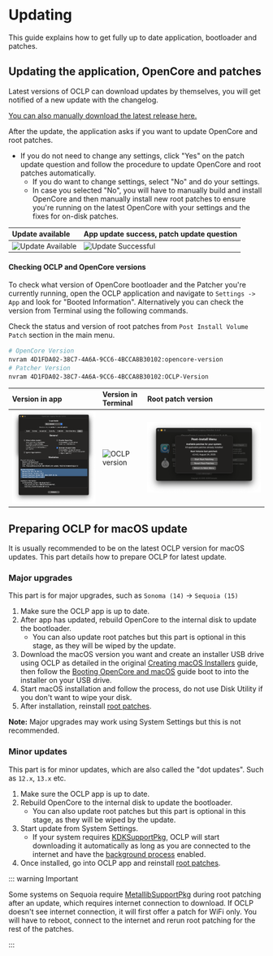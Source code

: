 # Updating

This guide explains how to get fully up to date application, bootloader and patches.

## Updating the application, OpenCore and patches

Latest versions of OCLP can download updates by themselves, you will get notified of a new update with the changelog.

[You can also manually download the latest release here.](https://github.com/dortania/OpenCore-Legacy-Patcher/releases)

After the update, the application asks if you want to update OpenCore and root patches. 

* If you do not need to change any settings, click "Yes" on the patch update question and follow the procedure to update OpenCore and root patches automatically.
   * If you do want to change settings, select "No" and do your settings.
   * In case you selected "No", you will have to manually build and install OpenCore and then manually install new root patches to ensure you're running on the latest OpenCore with your settings and the fixes for on-disk patches. 


| Update available | App update success, patch update question |
| :--- | :--- |
| <img src="./images/OCLP_Update_Available.png" alt="Update Available" width="500" /> | <img src="./images/OCLP_Update_Successful.png" alt="Update Successful" width="400" /> | 


#### Checking OCLP and OpenCore versions

To check what version of OpenCore bootloader and the Patcher you're currently running, open the OCLP application and navigate to `Settings -> App` and look for "Booted Information". Alternatively you can check the version from Terminal using the following commands.

Check the status and version of root patches from `Post Install Volume Patch` section in the main menu.

```bash
# OpenCore Version
nvram 4D1FDA02-38C7-4A6A-9CC6-4BCCA8B30102:opencore-version
# Patcher Version
nvram 4D1FDA02-38C7-4A6A-9CC6-4BCCA8B30102:OCLP-Version
```


| Version in app | Version in Terminal |  Root patch version |
| :--- | :--- | :--- |
| <img src="./images/OCLP_Booted_Version.png" alt="Build start" width="600" /> | <img src="./images/oclp-version.png" alt="OCLP version" width="900" /> | <img src="./images/OCLP_Root_Patch_Version.png" alt="Root Patch Version" width="900" /> |


## Preparing OCLP for macOS update

It is usually recommended to be on the latest OCLP version for macOS updates. This part details how to prepare OCLP for latest update.

### Major upgrades 

This part is for major upgrades, such as `Sonoma (14)` -> `Sequoia (15)`

1. Make sure the OCLP app is up to date. 
2. After app has updated, rebuild OpenCore to the internal disk to update the bootloader. 
   * You can also update root patches but this part is optional in this stage, as they will be wiped by the update.
2. Download the macOS version you want and create an installer USB drive using OCLP as detailed in the original [Creating macOS Installers](https://dortania.github.io/OpenCore-Legacy-Patcher/INSTALLER.html) guide, then follow the [Booting OpenCore and macOS](https://dortania.github.io/OpenCore-Legacy-Patcher/BOOT.html) guide boot to into the installer on your USB drive.
3. Start macOS installation and follow the process, do not use Disk Utility if you don't want to wipe your disk.
4. After installation, reinstall [root patches](https://dortania.github.io/OpenCore-Legacy-Patcher/POST-INSTALL.html#applying-post-install-volume-patches).

**Note:** Major upgrades may work using System Settings but this is not recommended.

### Minor updates

This part is for minor updates, which are also called the "dot updates". Such as `12.x`, `13.x` etc.

1. Make sure the OCLP app is up to date. 
2. Rebuild OpenCore to the internal disk to update the bootloader. 
   * You can also update root patches but this part is optional in this stage, as they will be wiped by the update.
3. Start update from System Settings.
    * If your system requires [KDKSupportPkg](https://dortania.github.io/OpenCore-Legacy-Patcher/POST-INSTALL.html#kdk-kernel-debug-kit), OCLP will start downloading it automatically as long as you are connected to the internet and have the [background process](https://dortania.github.io/OpenCore-Legacy-Patcher/PROCESS.html) enabled.
5. Once installed, go into OCLP app and reinstall [root patches](https://dortania.github.io/OpenCore-Legacy-Patcher/POST-INSTALL.html#applying-post-install-volume-patches).

::: warning Important

Some systems on Sequoia require [MetallibSupportPkg](https://dortania.github.io/OpenCore-Legacy-Patcher/POST-INSTALL.html#metallibsupportpkg) during root patching after an update, which requires internet connection to download. If OCLP doesn't see internet connection, it will first offer a patch for WiFi only. You will have to reboot, connect to the internet and rerun root patching for the rest of the patches.

:::





